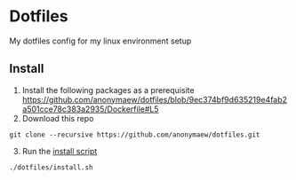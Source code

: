 # Dotfiles

My dotfiles config for my linux environment setup

## Install

1. Install the following packages as a prerequisite
https://github.com/anonymaew/dotfiles/blob/9ec374bf9d635219e4fab2a501cce78c383a2935/Dockerfile#L5
2. Download this repo
```shell
git clone --recursive https://github.com/anonymaew/dotfiles.git
```
3. Run the [install script](./install.sh)
```shell
./dotfiles/install.sh
```
